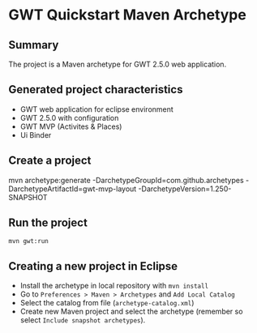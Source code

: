 GWT Quickstart Maven Archetype
=========================================

Summary
-------
The project is a Maven archetype for GWT 2.5.0 web application.

Generated project characteristics
-------------------------
* GWT web application for eclipse environment
* GWT 2.5.0 with configuration
* GWT MVP (Activites & Places)
* Ui Binder

Create a project
----------------
mvn archetype:generate -DarchetypeGroupId=com.github.archetypes -DarchetypeArtifactId=gwt-mvp-layout -DarchetypeVersion=1.250-SNAPSHOT

Run the project
----------------

	mvn gwt:run
	
Creating a new project in Eclipse
----------------------------------

* Install the archetype in local repository with `mvn install`
* Go to `Preferences > Maven > Archetypes` and `Add Local Catalog`
* Select the catalog from file (`archetype-catalog.xml`) 
* Create new Maven project and select the archetype (remember so select `Include snapshot archetypes`).

